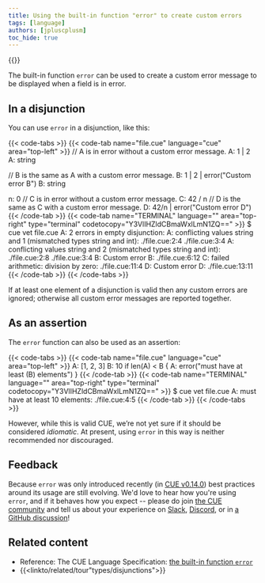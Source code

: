 ```yaml
---
title: Using the built-in function "error" to create custom errors
tags: [language]
authors: [jpluscplusm]
toc_hide: true
---
```

{{<sidenote text="Requires CUE v0.14.0 or later" >}}

The built-in function `error` can be used to create a custom error message to
be displayed when a field is in error.

<!--more-->

## In a disjunction

You can use `error` in a disjunction, like this:

{{< code-tabs >}}
{{< code-tab name="file.cue" language="cue" area="top-left" >}}
// A is in error without a custom error message.
A: 1 | 2
A: string

// B is the same as A with a custom error message.
B: 1 | 2 | error("Custom error B")
B: string

n: 0
// C is in error without a custom error message.
C: 42 / n
// D is the same as C with a custom error message.
D: 42/n | error("Custom error D")
{{< /code-tab >}}
{{< code-tab name="TERMINAL" language="" area="top-right" type="terminal" codetocopy="Y3VlIHZldCBmaWxlLmN1ZQ==" >}}
$ cue vet file.cue
A: 2 errors in empty disjunction:
A: conflicting values string and 1 (mismatched types string and int):
    ./file.cue:2:4
    ./file.cue:3:4
A: conflicting values string and 2 (mismatched types string and int):
    ./file.cue:2:8
    ./file.cue:3:4
B: Custom error B:
    ./file.cue:6:12
C: failed arithmetic: division by zero:
    ./file.cue:11:4
D: Custom error D:
    ./file.cue:13:11
{{< /code-tab >}}
{{< /code-tabs >}}

If at least one element of a disjunction is valid then any custom errors are ignored;
otherwise all custom error messages are reported together.

## As an assertion

The `error` function can also be used as an assertion:

{{< code-tabs >}}
{{< code-tab name="file.cue" language="cue" area="top-left" >}}
A: [1, 2, 3]
B: 10
if len(A) < B {
	A: error("must have at least \(B) elements")
}
{{< /code-tab >}}
{{< code-tab name="TERMINAL" language="" area="top-right" type="terminal" codetocopy="Y3VlIHZldCBmaWxlLmN1ZQ==" >}}
$ cue vet file.cue
A: must have at least 10 elements:
    ./file.cue:4:5
{{< /code-tab >}}
{{< /code-tabs >}}

However,
while this is valid CUE, we’re not yet sure if it should be considered *idiomatic*.
At present, using `error` in this way is neither recommended nor discouraged.

## Feedback

Because `error` was only introduced recently
(in [CUE v0.14.0](/releases/v0.14.0))
best practices around its usage are still evolving.
We'd love to hear how you're using `error`, and if it behaves how you expect --
please do join
[the CUE community](/community/) and tell us about your experience on
[Slack](/s/slack),
[Discord](/s/discord), or in
[a GitHub discussion](/discussions/)!

## Related content

- Reference: The CUE Language Specification:
  [the built-in function `error`]({{<relref"docs/reference/spec/#error">}})
- {{<linkto/related/tour"types/disjunctions">}}
